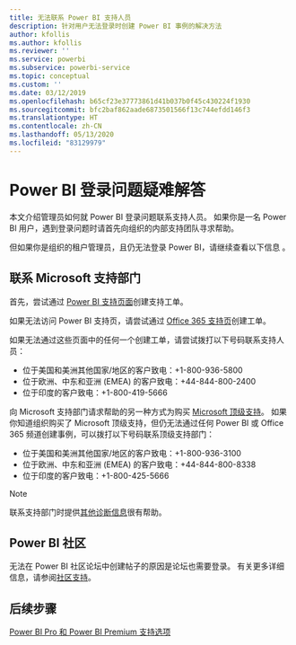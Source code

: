 ```yaml
---
title: 无法联系 Power BI 支持人员
description: 针对用户无法登录时创建 Power BI 事例的解决方法
author: kfollis
ms.author: kfollis
ms.reviewer: ''
ms.service: powerbi
ms.subservice: powerbi-service
ms.topic: conceptual
ms.custom: ''
ms.date: 03/12/2019
ms.openlocfilehash: b65cf23e37773861d41b037b0f45c430224f1930
ms.sourcegitcommit: bfc2baf862aade6873501566f13c744efdd146f3
ms.translationtype: HT
ms.contentlocale: zh-CN
ms.lasthandoff: 05/13/2020
ms.locfileid: "83129979"
---
```

# <a name="troubleshooting-sign-in-issues-for-power-bi"></a>Power BI 登录问题疑难解答

本文介绍管理员如何就 Power BI 登录问题联系支持人员。 如果你是一名 Power BI 用户，遇到登录问题时请首先向组织的内部支持团队寻求帮助。

但如果你是组织的租户管理员，且仍无法登录 Power BI，请继续查看以下信息  。

## <a name="contact-microsoft-support"></a>联系 Microsoft 支持部门

首先，尝试通过 [Power BI 支持页面](https://powerbi.microsoft.com/support/)创建支持工单。

如果无法访问 Power BI 支持页，请尝试通过 [Office 365 支持页](https://support.office.com/home/contact)创建工单。

如果无法通过这些页面中的任何一个创建工单，请尝试拨打以下号码联系支持人员：

* 位于美国和美洲其他国家/地区的客户致电：+1-800-936-5800
* 位于欧洲、中东和亚洲 (EMEA) 的客户致电：+44-844-800-2400
* 位于印度的客户致电：+1-800-419-5666

向 Microsoft 支持部门请求帮助的另一种方式为购买 [Microsoft 顶级支持](https://support.microsoft.com/premier)。 如果你知道组织购买了 Microsoft 顶级支持，但仍无法通过任何 Power BI 或 Office 365 频道创建事例，可以拨打以下号码联系顶级支持部门：

* 位于美国和美洲其他国家/地区的客户致电：+1-800-936-3100
* 位于欧洲、中东和亚洲 (EMEA) 的客户致电：+44-844-800-8338
* 位于印度的客户致电：+1-800-425-5666

> [!Note]
> 联系支持部门时提供[其他诊断信息](service-admin-capturing-additional-diagnostic-information-for-power-bi.md)很有帮助。

## <a name="power-bi-community"></a>Power BI 社区

无法在 Power BI 社区论坛中创建帖子的原因是论坛也需要登录。 有关更多详细信息，请参阅[社区支持](https://community.powerbi.com/t5/Community-Support/ct-p/PBI_CommunitySupport)。

## <a name="next-steps"></a>后续步骤

[Power BI Pro 和 Power BI Premium 支持选项](service-support-options.md)

